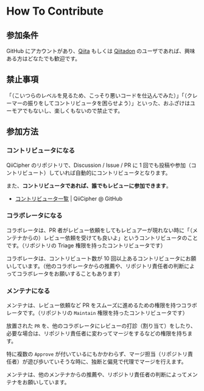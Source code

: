 # How To Contribute

## 参加条件

GitHub にアカウントがあり、[Qiita](https://qiita.com/) もしくは [Qiitadon](https://qiitadon.com/) のユーザであれば、興味ある方はどなたでも歓迎です。

## 禁止事項

「（こいつらのレベルを見るため、こっそり悪いコードを仕込んでみた）」「（クレーマーの振りをしてコントリビュータを困らせよう）」といった、おふざけはユーモアでもないし、楽しくもないので禁止です。

## 参加方法

### コントリビュータになる

QiiCipher のリポジトリで、Discussion / Issue / PR に 1 回でも投稿や参加（コントリビュート）していれば自動的にコントリビュータとなります。

また、**コントリビュータであれば、誰でもレビューに参加できます**。

- [コントリビュータ一覧](https://docs.github.com/ja/github/getting-started-with-github/quickstart/github-glossary#contributor) | QiiCipher @ GitHub

### コラボレータになる

コラボレータは、PR 者がレビュー依頼をしてもレビュアーが現れない時に「（メンテナからの）レビュー依頼を受けても良いよ」というコントリビュータのことです。（リポジトリの Triage 権限を持ったコントリビュータです）

コラボレータは、コントリビュート数が 10 回以上あるコントリビュータにお願いしています。（他のコラボレータからの推薦や、リポジトリ責任者の判断によってコラボレータをお願いすることもあります）

### メンテナになる

メンテナは、レビュー依頼など PR をスムーズに進めるための権限を持つコラボレータです。（リポジトリの `Maintain` 権限を持ったコントリビュータです）

放置された `PR` を、他のコラボレータにレビューの打診（割り当て）をしたり、必要な場合は、リポジトリ責任者に変わってマージをするなどの権限を持ちます。

特に複数の `Approve` が付いているにもかかわらず、マージ担当（リポジトリ責任者）が遊び歩いていそうな時に、独断と偏見で代理でマージを行えます。

メンテナは、他のメンテナからの推薦や、リポジトリ責任者の判断によってメンテナをお願いしています。
